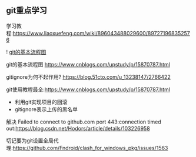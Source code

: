 ## git重点学习
学习教程:https://www.liaoxuefeng.com/wiki/896043488029600/897271968352576

! [git的基本流程图](https://images.cnblogs.com/cnblogs_com/upstudy/2101984/o_220208040230_91-484624131.png)

git的基本流程图
https://www.cnblogs.com/upstudy/p/15870787.html

gitignore为何不起作用?
https://blog.51cto.com/u_13238147/2766422

git使用教程最全:https://www.cnblogs.com/upstudy/p/15870787.html

- 利用git实现项目的回滚
- gitignore表示上传的黑名单

解决 Failed to connect to github.com port 443:connection timed out:https://blog.csdn.net/Hodors/article/details/103226958

切记要为git设置全局代理:https://github.com/Fndroid/clash_for_windows_pkg/issues/1563